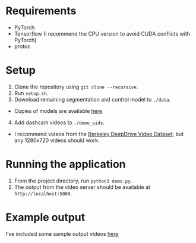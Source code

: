 # Requirements
- PyTorch
- Tensorflow (I recommend the CPU version to avoid CUDA conflicts with PyTorch)
- protoc

# Setup
1. Clone the repository using `git clone --recursive`.
2. Run `setup.sh`.
3. Download remaining segmentation and control model to `./data`.
  - Copies of models are available [here](https://drive.google.com/open?id=17RsdQD-f_cIUDI_y6JnMPCmgvVL2K_Yo)
4. Add dashcam videos to `./demo_vids`.
  - I recommend videos from the [Berkeley DeepDrive Video Dataset](http://data-bdd.berkeley.edu/),
  but any 1280x720 videos should work.

# Running the application
1. From the project directory, run `python3 demo.py`.
2. The output from the video server should be available at `http://localhost:5000`.

# Example output
I've included some sample output videos [here](https://drive.google.com/drive/folders/1HLfG-55-dP-557UrJAyZG3yVTle-rWTr?usp=sharing)

